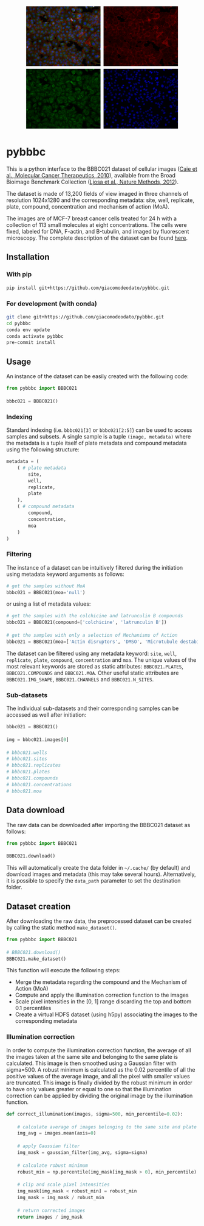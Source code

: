 <p align="center">
    <img src="images/example_image.png" width="200" title="Image sample" />
    <img src="images/actin.png" width="200" title="Actin" />
    <img src="images/tubulin.png" width="200" title="Tubulin" />
    <img src="images/DAPI.png" width="200" title="DAPI" />
</p>

# pybbbc
This is a python interface to the BBBC021 dataset of cellular images ([Caie et al., Molecular Cancer Therapeutics, 2010](http://dx.doi.org/10.1158/1535-7163.MCT-09-1148)), available from the Broad Bioimage Benchmark Collection ([Ljosa et al., Nature Methods, 2012](http://dx.doi.org/10.1038/nmeth.2083)).

The dataset is made of 13,200 fields of view imaged in three channels of resolution 1024x1280 and the corresponding metadata: site, well, replicate, plate, compound, concentration and mechanism of action (MoA).

The images are of MCF-7 breast cancer cells treated for 24 h with a collection of 113 small molecules at eight concentrations. The cells were fixed, labeled for DNA, F-actin, and Β-tubulin, and imaged by fluorescent microscopy. The complete description of the dataset can be found [here](https://bbbc.broadinstitute.org/BBBC021).

## Installation

### With pip

```bash
pip install git+https://github.com/giacomodeodato/pybbbc.git
```

### For development (with conda)

```bash
git clone git+https://github.com/giacomodeodato/pybbbc.git
cd pybbbc
conda env update
conda activate pybbbc
pre-commit install
```

## Usage
An instance of the dataset can be easily created with the following code:
```python
from pybbbc import BBBC021

bbbc021 = BBBC021()
```
### Indexing
Standard indexing (i.e. ```bbbc021[3]``` or ```bbbc021[2:5]```) can be used to access samples and subsets. A single sample is a tuple ```(image, metadata)``` where the metadata is a tuple itself of plate metadata and compound metadata using the following structure:
```python
metadata = (
    ( # plate metadata
        site,
        well,
        replicate,
        plate
    ),
    ( # compound metadata
        compound,
        concentration,
        moa
    )
)
```


### Filtering
The instance of a dataset can be intuitively filtered during the initiation using metadata keyword arguments as follows:
```python
# get the samples without MoA
bbbc021 = BBBC021(moa='null')
```
or using a list of metadata values:
```python
# get the samples with the colchicine and latrunculin B compounds
bbbc021 = BBBC021(compound=['colchicine', 'latrunculin B'])

# get the samples with only a selection of Mechanisms of Action
bbbc021 = BBBC021(moa=['Actin disruptors', 'DMSO', 'Microtubule destabilizers'])
```
The dataset can be filtered using any metadata keyword: ```site```, ```well```, ```replicate```, ```plate```, ```compound```, ```concentration``` and ```moa```. The unique values of the most relevant keywords are stored as static attributes: ```BBBC021.PLATES```, ```BBBC021.COMPOUNDS``` and ```BBBC021.MOA```. Other useful static attributes are ```BBBC021.IMG_SHAPE```, ```BBBC021.CHANNELS``` and ```BBBC021.N_SITES```.

### Sub-datasets
The individual sub-datasets and their corresponding samples can be accessed as well after initiation:
```python
bbbc021 = BBBC021()

img = bbbc021.images[0]

# bbbc021.wells
# bbbc021.sites
# bbbc021.replicates
# bbbc021.plates
# bbbc021.compounds
# bbbc021.concentrations
# bbbc021.moa
```

## Data download
The raw data can be downloaded after importing the BBBC021 dataset as follows:
```python
from pybbbc import BBBC021

BBBC021.download()
```
This will automatically create the data folder in `~/.cache/` (by default) and download images and metadata (this may take several hours). Alternatively, it is possible to specify the ```data_path``` parameter to set the destination folder.

## Dataset creation
After downloading the raw data, the preprocessed dataset can be created by calling the static method ```make_dataset()```.
```python
from pybbbc import BBBC021

# BBBC021.download()
BBBC021.make_dataset()
```
This function will execute the following steps:
* Merge the metadata regarding the compound and the Mechanism of Action (MoA)
* Compute and apply the illumination correction function to the images
* Scale pixel intensities in the \[0, 1\] range discarding the top and bottom 0.1 percentiles
* Create a virtual HDFS dataset (using h5py) associating the images to the corresponding metadata

### Illumination correction
In order to compute the illumination correction function, the average of all the images taken at the same site and belonging to the same plate is calculated. This image is then smoothed using a Gaussian filter with sigma=500. A robust minimum is calculated as the 0.02 percentile of all the positive values of the average image, and all the pixel with smaller values are truncated. This image is finally divided by the robust minimum in order to have only values greater or equal to one so that the illumination correction can be applied by dividing the original image by the illumination function.

```python
def correct_illumination(images, sigma=500, min_percentile=0.02):

    # calculate average of images belonging to the same site and plate
    img_avg = images.mean(axis=0)

    # apply Gaussian filter
    img_mask = gaussian_filter(img_avg, sigma=sigma)

    # calculate robust minimum
    robust_min = np.percentile(img_mask[img_mask > 0], min_percentile)

    # clip and scale pixel intensities
    img_mask[img_mask < robust_min] = robust_min
    img_mask = img_mask / robust_min

    # return corrected images
    return images / img_mask
```

